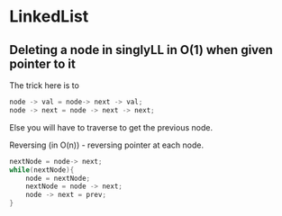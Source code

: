 # LinkedList

## Deleting a node in singlyLL in O(1) when given pointer to it

The trick here is to

```c++
node -> val = node-> next -> val;
node -> next = node -> next -> next;
```

Else you will have to traverse to get the previous node.

Reversing (in O(n)) - reversing pointer at each node.

```c++
nextNode = node-> next;
while(nextNode){
    node = nextNode;
    nextNode = node -> next;
    node -> next = prev;
}
```
